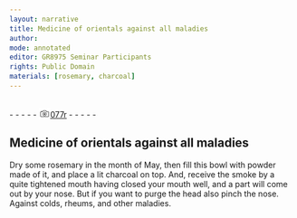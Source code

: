 ```yaml
---
layout: narrative
title: Medicine of orientals against all maladies
author:
mode: annotated
editor: GR8975 Seminar Participants
rights: Public Domain
materials: [rosemary, charcoal]
---
```


 <br/>- - - - - <a href="http://gallica.bnf.fr/ark:/12148/btv1b10500001g/f159.image"><img src="../assets/photo-icon.png" alt="folio image: " style="display:inline-block; margin-bottom:-3px;"/>077r</a> - - - - - <br/> 
## Medicine of orientals against all maladies

  
 Dry some rosemary in the month of May, then fill this bowl with powder made of it, and place a lit charcoal on top. And, receive the smoke by a quite tightened mouth having closed your mouth well, and a part will come out by your nose. But if you want to purge the head also pinch the nose. Against colds, rheums, and other maladies.
 